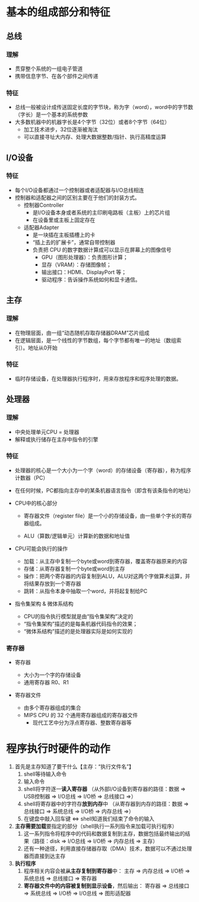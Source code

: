 # 基本的组成部分和特征

## 总线

### 理解

- 贯穿整个系统的一组电子管道
- 携带信息字节、在各个部件之间传递

### 特征

- 总线一般被设计成传送固定长度的字节块，称为字（word），word中的字节数（字长）是一个基本的系统参数
- 大多数机器中的机器字长是4个字节（32位）或者8个字节（64位）
  - 加工技术进步，32位逐渐被淘汰
  - 可以直接寻址大内存、处理大数据整数/指针、执行高精度运算


## I/O设备

### 特征

- 每个I/O设备都通过一个控制器或者适配器与I/O总线相连
- 控制器和适配器之间的区别主要在于他们的封装方式。
  - 控制器Controller
    - 是I/O设备本身或者系统的主印刷电路板（主板）上的芯片组
    - 在设备里或主板上固定存在
  - 适配器Adapter
    - 是一块插在主板插槽上的卡
    - “插上去的扩展卡”，通常自带控制器
    - 负责把 CPU 的数字数据计算成可以显示在屏幕上的图像信号
      - GPU（图形处理器）：负责图形计算；
      - 显存（VRAM）：存储图像帧；
      - 输出接口：HDMI、DisplayPort 等；
      - 驱动程序：告诉操作系统如何和显卡通信。

## 主存

### 理解

- 在物理层面，由一组“动态随机存取存储器DRAM”芯片组成
- 在逻辑层面，是一个线性的字节数组，每个字节都有唯一的地址（数组索引）。地址从0开始

### 特征

- 临时存储设备，在处理器执行程序时，用来存放程序和程序处理的数据。

## 处理器

### 理解

- 中央处理单元CPU = 处理器
- 解释或执行储存在主存中指令的引擎

### 特征

- 处理器的核心是一个大小为一个字（word）的存储设备（寄存器），称为程序计数器（PC）

- 在任何时候，PC都指向主存中的某条机器语言指令（即含有该条指令的地址）

- CPU中的核心部分

  - 寄存器文件（register file）是一个小的存储设备，由一些单个字长的寄存器组成。

  - ALU（算数/逻辑单元）计算新的数据和地址值

- CPU可能会执行的操作

  - 加载：从主存中复制一个byte或word到寄存器，覆盖寄存器原来的内容
  - 存储：从寄存器复制一个byte或word到主存
  - 操作：把两个寄存器的内容复制到ALU，ALU对这两个字做算术运算，并将结果存放到一个寄存器
  - 跳转：从指令本身中抽取一个word，并将起复制给PC

- 指令集架构 & 微体系结构

  - CPU的指令执行模型就是由“指令集架构”决定的
  - “指令集架构”描述的是每条机器代码指令的效果；
  - “微体系结构”描述的是处理器实际是如何实现的

### 寄存器

- 寄存器
  - 大小为一个字的存储设备
  - 通用寄存器 R0、R1

- 寄存器文件
  - 由多个寄存器组成的集合
  - MIPS CPU 的 32 个通用寄存器组成的寄存器文件
    - 现代工艺中分为浮点寄存器、整数寄存器等


# 程序执行时硬件的动作

1. 首先是主存知道了要干什么【主存：“执行文件名”】
   1. shell等待输入命令
   2. 输入命令
   3. shell将字符逐一**读入寄存器**
      （从外部I/O设备到寄存器的路径：数据 => USB控制器     => I/O总线 => I/O桥 => 总线接口 =>）
   4. shell将寄存器中的字符存**放到内存**中
      （从寄存器到内存的路径：数据 =>     总线接口 => 系统总线 => I/O桥 => 内存总线      =>）
   5. 在键盘中敲入回车键     <=> shell知道我们结束了命令的输入
2. **主存需要加载**要指定的部分（shell执行一系列指令来加载可执行程序）
   1. 这一系列指令将程序中的代码和数据复制到主存，数据包括最终输出的结果（路径：disk => I/O总线 => I/O桥 => 内存总线 => 主存）
   2. 还有一种途径，利用直接存储器存取（DMA）技术，数据可以不通过处理器而直接到达主存
3. **执行程序**
   1. 程序相关内容会被**从主存复制到寄存器**中：
      主存 => 内存总线 => I/O桥 => 系统总线 => 总线接口     => 寄存器
   2. **寄存器文件中的内容被复制到显示设备**，然后输出：
      寄存器 =>     总线接口 => 系统总线 => I/O桥 => I/O总线 => 图形适配器
